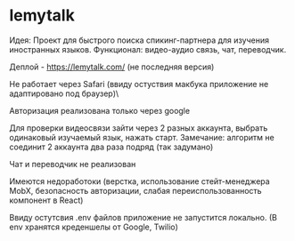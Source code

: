 # lemytalk
Идея: Проект для быстрого поиска спикинг-партнера для изучения иностранных языков. Функционал: видео-аудио связь, чат, переводчик.

Деплой - https://lemytalk.com/ (не последняя версия)

Не работает через Safari (ввиду остуствия макбука приложение не адаптировано под браузер)\

Авторизация реализована только через google

Для проверки видеосвязи зайти через 2 разных аккаунта, выбрать одинаковый изучаемый язык, нажать старт. Замечание: алгоритм не соединит 2 аккаунта два раза подряд (так задумано)

Чат и переводчик не реализован

Имеются недоработоки (верстка, использование стейт-менеджера MobX, безопасность авторизации, слабая переиспользованность компонент в React)

Ввиду остутсвия .env файлов приложение не запустится локально. (В env хранятся креденшелы от Google, Twilio)
